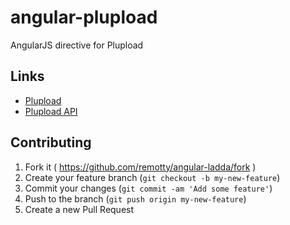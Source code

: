 # angular-plupload

AngularJS directive for Plupload

## Links

* [Plupload](http://www.plupload.com/)
* [Plupload API](http://www.plupload.com/docs/API)

## Contributing

1. Fork it ( https://github.com/remotty/angular-ladda/fork )
2. Create your feature branch (`git checkout -b my-new-feature`)
3. Commit your changes (`git commit -am 'Add some feature'`)
4. Push to the branch (`git push origin my-new-feature`)
5. Create a new Pull Request
